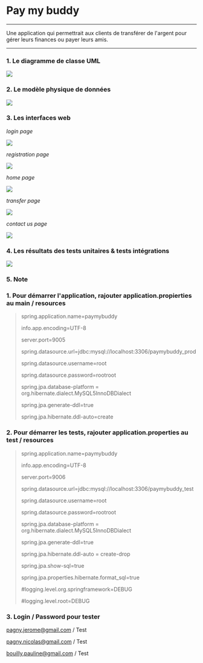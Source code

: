 # Pay my buddy

--- 

Une application qui permettrait aux clients de transférer de l'argent pour gérer leurs finances ou payer leurs amis.

--- 

### 1.  Le diagramme de classe UML

![](doc/images/uml.png)

### 2. Le modèle physique de données

![](doc/images/pysique.png)

### 3. Les interfaces web

*login page*

![](doc/images/login.png)

*registration page*

![](doc/images/signup.png)

*home page*

![](doc/images/home.png)

*transfer page*

![](doc/images/transfer.png)

*contact us page*

![](doc/images/contactus.png)

### 4. Les résultats des tests unitaires & tests intégrations

![](doc/images/result_jacoco_merged.png)

### 5. Note

### 1. Pour démarrer l'application, rajouter application.propierties au main / resources

> spring.application.name=paymybuddy
> 
> info.app.encoding=UTF-8
> 
> server.port=9005
>
> spring.datasource.url=jdbc:mysql://localhost:3306/paymybuddy_prod
> 
> spring.datasource.username=root
> 
> spring.datasource.password=rootroot
>
> spring.jpa.database-platform = org.hibernate.dialect.MySQL5InnoDBDialect
> 
> spring.jpa.generate-ddl=true
> 
> spring.jpa.hibernate.ddl-auto=create


### 2. Pour démarrer les tests, rajouter application.properties au test / resources

> spring.application.name=paymybuddy
> 
> info.app.encoding=UTF-8
> 
> server.port=9006
>
> spring.datasource.url=jdbc:mysql://localhost:3306/paymybuddy_test
> 
> spring.datasource.username=root
> 
> spring.datasource.password=rootroot
>
> spring.jpa.database-platform = org.hibernate.dialect.MySQL5InnoDBDialect
> 
> spring.jpa.generate-ddl=true
> 
> spring.jpa.hibernate.ddl-auto = create-drop
>
> spring.jpa.show-sql=true
> 
> spring.jpa.properties.hibernate.format_sql=true
> 
> #logging.level.org.springframework=DEBUG
> 
> #logging.level.root=DEBUG

### 3. Login / Password pour tester

   pagny.jerome@gmail.com / Test

   pagny.nicolas@gmail.com / Test

   bouilly.pauline@gmail.com / Test
    